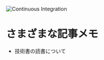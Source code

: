 ![Continuous Integration](https://github.com/kanameg/memo/actions/workflows/actions.yaml/badge.svg)

# さまざまな記事メモ

* 技術書の読書について